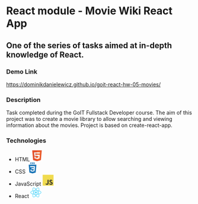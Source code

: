 # React module - Movie Wiki React App

## One of the series of tasks aimed at in-depth knowledge of React.

### Demo Link

https://dominikdanielewicz.github.io/goit-react-hw-05-movies/

### Description

Task completed during the GoIT Fullstack Developer course. The aim of this
project was to create a movie library to allow searching and viewing information
about the movies. Project is based on create-react-app.

### Technologies

- HTML
  <img src="https://github.com/devicons/devicon/blob/master/icons/html5/html5-original.svg" title="HTML5" alt="HTML5" width="30" height="30"/>
- CSS
  <img src="https://github.com/devicons/devicon/blob/master/icons/css3/css3-plain-wordmark.svg"  title="CSS3" alt="CSS3" width="30" height="30"/>
- JavaScript
  <img src="https://github.com/devicons/devicon/blob/master/icons/javascript/javascript-original.svg" title="JavaScript" alt="JavaScript" width="30" height="30"/>
- React
  <img src="https://github.com/devicons/devicon/blob/master/icons/react/react-original.svg" title="React" alt="React" width="30" height="30"/>
